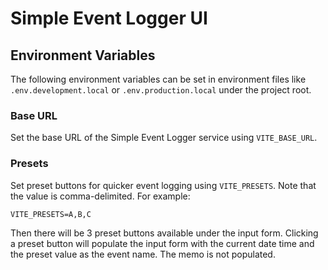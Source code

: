 # Simple Event Logger UI

## Environment Variables

The following environment variables can be set in environment files like `.env.development.local` or `.env.production.local` under the project root.

### Base URL

Set the base URL of the Simple Event Logger service using `VITE_BASE_URL`.

### Presets

Set preset buttons for quicker event logging using `VITE_PRESETS`. Note that the value is comma-delimited. For example:

```
VITE_PRESETS=A,B,C
```

Then there will be 3 preset buttons available under the input form. Clicking a preset button will populate the input form with the current date time and the preset value as the event name. The memo is not populated.
